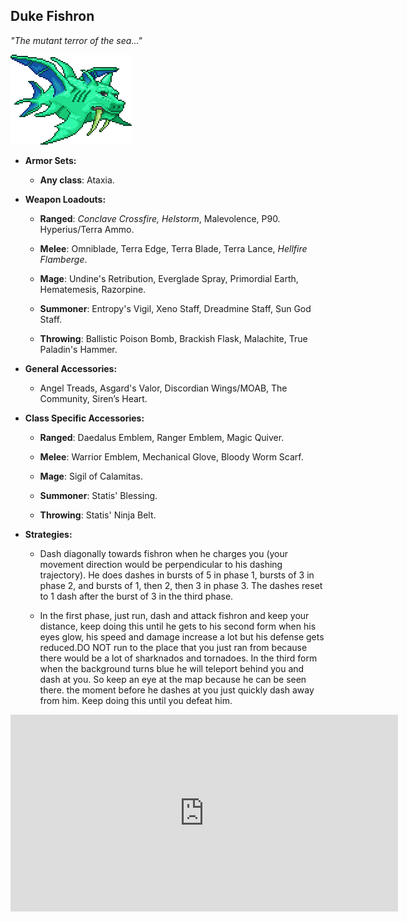 ## Duke Fishron

*"The mutant terror of the sea…"*

![image alt text](../public/BMbpD6rCZ1qoniF20u7H2A_img_57.png)

* **Armor Sets:**

    * **Any class**: Ataxia.

* **Weapon Loadouts:**

    * **Ranged**: *Conclave Crossfire, Helstorm*, Malevolence, P90. Hyperius/Terra Ammo.

    * **Melee**: Omniblade, Terra Edge, Terra Blade, Terra Lance, *Hellfire Flamberge*.

    * **Mage**: Undine's Retribution, Everglade Spray, Primordial Earth, Hematemesis, Razorpine.

    * **Summoner**: Entropy's Vigil, Xeno Staff, Dreadmine Staff, Sun God Staff.

    * **Throwing**: Ballistic Poison Bomb, Brackish Flask, Malachite, True Paladin's Hammer.

* **General Accessories:**

    * Angel Treads, Asgard's Valor, Discordian Wings/MOAB, The Community, Siren’s Heart.

* **Class Specific Accessories:**

    * **Ranged**: Daedalus Emblem, Ranger Emblem, Magic Quiver.

    * **Melee**: Warrior Emblem, Mechanical Glove, Bloody Worm Scarf.

    * **Mage**: Sigil of Calamitas.

    * **Summoner**: Statis' Blessing.

    * **Throwing**: Statis' Ninja Belt.

* **Strategies:**

    * Dash diagonally towards fishron when he charges you (your movement direction would be perpendicular to his dashing trajectory). He does dashes in bursts of 5 in phase 1, bursts of 3 in phase 2, and bursts of 1, then 2, then 3 in phase 3. The dashes reset to 1 dash after the burst of 3 in the third phase.

    * In the first phase, just run, dash and attack fishron and keep your distance, keep doing this until he gets to his second form when his eyes glow, his speed and damage increase a lot but his defense gets reduced.DO NOT run to the place that you just ran from because there would be a lot of sharknados and tornadoes. In the third form when the background turns blue he will teleport behind you and dash at you. So keep an eye at the map because he can be seen there. the moment before he dashes at you just quickly dash away from him. Keep doing this until you defeat him.

<div align="center"><iframe width="620" height="315" src="https://www.youtube.com/embed/Gb4RutEib4A" frameborder="0" allowfullscreen></iframe></div>
